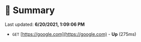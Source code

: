 # 📖 Summary
Last updated: **6/20/2021, 1:09:06 PM**

- `GET` [https://google.com](https://google.com) - **Up** (275ms)
